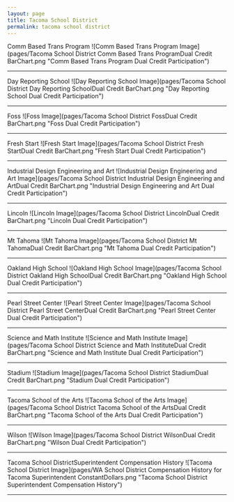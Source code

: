 ```yaml
---
layout: page
title: Tacoma School District
permalink: tacoma school district
---
```



Comm Based Trans Program
![Comm Based Trans Program Image](pages/Tacoma School District Comm Based Trans ProgramDual Credit BarChart.png "Comm Based Trans Program Dual Credit Participation")

___

Day Reporting School
![Day Reporting School Image](pages/Tacoma School District Day Reporting SchoolDual Credit BarChart.png "Day Reporting School Dual Credit Participation")

___

Foss
![Foss Image](pages/Tacoma School District FossDual Credit BarChart.png "Foss Dual Credit Participation")

___

Fresh Start
![Fresh Start Image](pages/Tacoma School District Fresh StartDual Credit BarChart.png "Fresh Start Dual Credit Participation")

___

Industrial Design Engineering and Art
![Industrial Design Engineering and Art Image](pages/Tacoma School District Industrial Design Engineering and ArtDual Credit BarChart.png "Industrial Design Engineering and Art Dual Credit Participation")

___

Lincoln
![Lincoln Image](pages/Tacoma School District LincolnDual Credit BarChart.png "Lincoln Dual Credit Participation")

___

Mt Tahoma
![Mt Tahoma Image](pages/Tacoma School District Mt TahomaDual Credit BarChart.png "Mt Tahoma Dual Credit Participation")

___

Oakland High School
![Oakland High School Image](pages/Tacoma School District Oakland High SchoolDual Credit BarChart.png "Oakland High School Dual Credit Participation")

___

Pearl Street Center
![Pearl Street Center Image](pages/Tacoma School District Pearl Street CenterDual Credit BarChart.png "Pearl Street Center Dual Credit Participation")

___

Science and Math Institute
![Science and Math Institute Image](pages/Tacoma School District Science and Math InstituteDual Credit BarChart.png "Science and Math Institute Dual Credit Participation")

___

Stadium
![Stadium Image](pages/Tacoma School District StadiumDual Credit BarChart.png "Stadium Dual Credit Participation")

___

Tacoma School of the Arts
![Tacoma School of the Arts Image](pages/Tacoma School District Tacoma School of the ArtsDual Credit BarChart.png "Tacoma School of the Arts Dual Credit Participation")

___

Wilson
![Wilson Image](pages/Tacoma School District WilsonDual Credit BarChart.png "Wilson Dual Credit Participation")

___

Tacoma School DistrictSuperintendent Compensation History
![Tacoma School District Image](pages/WA School District Compensation History for Tacoma Superintendent ConstantDollars.png "Tacoma School District Superintendent Compensation History")

___

